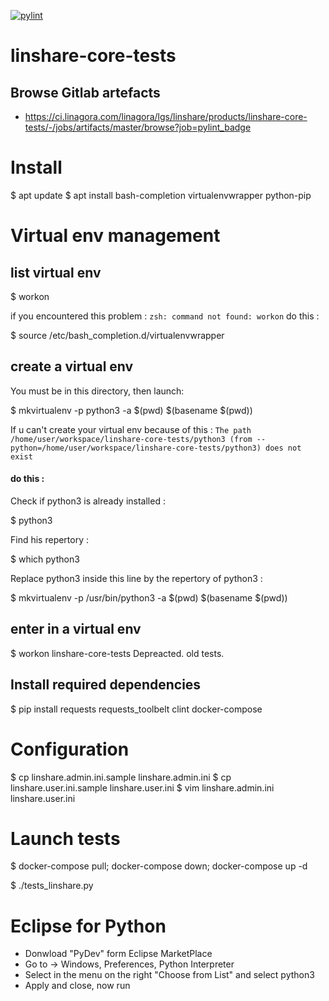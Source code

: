 [![pylint](https://ci.linagora.com/linagora/lgs/linshare/products/linshare-core-tests/-/jobs/artifacts/master/raw/badges/pylint_badge.svg?job=pylint_badge)](https://ci.linagora.com/linagora/lgs/linshare/products/linshare-core-tests/-/jobs/artifacts/master/browse?job=pylint_badge)


# linshare-core-tests

## Browse Gitlab artefacts

* https://ci.linagora.com/linagora/lgs/linshare/products/linshare-core-tests/-/jobs/artifacts/master/browse?job=pylint_badge

# Install

$ apt update
$ apt install bash-completion virtualenvwrapper python-pip

# Virtual env management

## list virtual env

$ workon

if you encountered this problem :  `zsh: command not found: workon`
do this :

$ source /etc/bash_completion.d/virtualenvwrapper


## create a virtual env

You must be in this directory, then launch:

$ mkvirtualenv -p python3 -a $(pwd) $(basename $(pwd))

If u can't create your virtual env because of this :
`The path /home/user/workspace/linshare-core-tests/python3 (from --python=/home/user/workspace/linshare-core-tests/python3) does not exist`

#### do this :
Check if python3 is already installed :

$ python3

Find his repertory :

$  which python3

Replace python3 inside this line by the repertory of python3 :

$ mkvirtualenv -p /usr/bin/python3 -a $(pwd) $(basename $(pwd))

## enter in a virtual env

$ workon linshare-core-tests
Depreacted. old tests.

## Install required dependencies

$ pip install requests requests_toolbelt clint docker-compose

# Configuration

$ cp linshare.admin.ini.sample linshare.admin.ini
$ cp linshare.user.ini.sample linshare.user.ini
$ vim linshare.admin.ini linshare.user.ini

# Launch tests

$ docker-compose pull; docker-compose down; docker-compose up -d



$ ./tests_linshare.py

# Eclipse for Python

- Donwload "PyDev" form Eclipse MarketPlace
- Go to -> Windows, Preferences, Python Interpreter
- Select in the menu on the right  "Choose from List" and select python3
- Apply and close, now run
